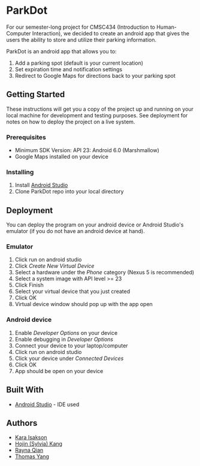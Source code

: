 # ParkDot

For our semester-long project for CMSC434 (Introduction to Human-Computer Interaction), we decided to create an android app that gives the users the ability to store and utilize their parking information.

ParkDot is an android app that allows you to:

1. Add a parking spot (default is your current location)
2. Set expiration time and notification settings
3. Redirect to Google Maps for directions back to your parking spot

## Getting Started

These instructions will get you a copy of the project up and running on your local machine for development and testing purposes. See deployment for notes on how to deploy the project on a live system.

### Prerequisites

* Minimum SDK Version: API 23: Android 6.0 (Marshmallow)
* Google Maps installed on your device

### Installing

1. Install [Android Studio](https://developer.android.com/studio/index.html)
2. Clone ParkDot repo into your local directory

## Deployment

You can deploy the program on your android device or Android Studio's emulator (if you do not have an android device at hand).

### Emulator

1. Click run on android studio
2. Click *Create New Virtual Device*
3. Select a hardware under the *Phone* category (Nexus 5 is recommended)
4. Select a system image with API level >= 23
5. Click Finish
6. Select your virtual device that you just created
7. Click OK
8. Virtual device window should pop up with the app open

### Android device

1. Enable *Developer Options* on your device
2. Enable debugging in *Developer Options*
3. Connect your device to your laptop/computer
4. Click run on android studio
5. Click your device under *Connected Devices*
6. Click OK
7. App should be open on your device

## Built With

* [Android Studio](https://developer.android.com/studio/index.html) - IDE used

## Authors

* [Kara Isakson](https://github.com/kisakson)
* [Hojin (Sylvia) Kang](https://github.com/hojinskang)
* [Rayna Qian](https://github.com/raynaqian)
* [Thomas Yang](https://github.com/Seiashun)
